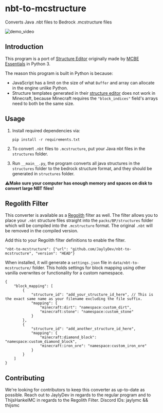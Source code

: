# nbt-to-mcstructure
 Converts Java .nbt files to Bedrock .mcstructure files

![demo_video](./assets/demo_video.gif)

## Introduction

This program is a port of [Structure Editor](https://mcbe-essentials.github.io/structure-editor/) originally made by [MCBE Essentials](https://mcbe-essentials.github.io/) in Python 3.

The reason this program is built in Python is because:
- JavaScript has a limit on the size of what `Buffer` and array can allocate in the engine unlike Python.
- Structure templates generated in their [structure editor](https://mcbe-essentials.github.io/structure-editor/) does not work in Minecraft, because Minecraft requires the `"block_indices"` field's arrays need to both be the same size.

## Usage

1. Install required dependencies via:
    ```
    pip install -r requirements.txt
    ```

2. To convert `.nbt` files to `.mcstructure`, put your Java nbt files in the `structures` folder.

3. Run `__main__.py`, the program converts all java structures in the `structures` folder to the bedrock structure format, and they should be generated in `structures` folder.

⚠️**Make sure your computer has enough memory and spaces on disk to convert large NBT files!**

## Regolith Filter

This converter is available as a [Regolith](https://github.com/Bedrock-OSS/regolith) filter as well.
The filter allows you to place your `.nbt` structure files straight into the `packs/BP/structures` folder which will be compiled into the `.mcstructure` format. The original `.nbt` will be removed in the compiled version.

Add this to your Regolith filter definitions to enable the filter.

```jsonc
"nbt-to-mcstructure": {"url": "github.com/JaylyDev/nbt-to-mcstructure", "version": "HEAD"}
```

When installed, it will generate a `settings.json` file in `data/nbt-to-mcstructure/` folder. This holds settings for block mapping using other vanilla overwrites or functionality for a custom namespace.
```jsonc
{
    "block_mapping": [
        {
            "structure_id": "add_your_structure_id_here", // This is the exact same name as your filename excluding the file suffix.
            "mapping": {
                "minecraft:dirt": "namespace:custom_dirt",
                "minecraft:stone": "namespace:custom_stone"
            }
        },
        {
            "structure_id": "add_another_structure_id_here",
            "mapping": {
                "minecraft:diamond_block": "namespace:custom_diamond_block",
                "minecraft:iron_ore": "namespace:custom_iron_ore"
            }
        }
    ]
}
```
## Contributing
We're looking for contributors to keep this converter as up-to-date as possible. Reach out to JaylyDev in regards to the regular program and to ThijsHankelMC in regards to the Regolith Filter.
Discord IDs: jaylymc && thijsmc